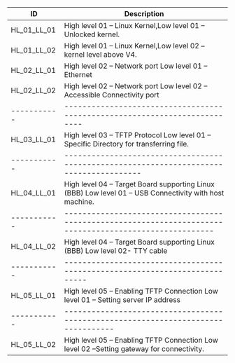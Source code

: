 | ID | Description |
|----|-------------|
|HL_01_LL_01|High level 01 – Linux Kernel,Low level 01 – Unlocked kernel.|
|HL_01_LL_02|High level 01 – Linux Kernel,Low level 02 – kernel level above V4.|
|HL_02_LL_01|High level 02 – Network port Low level 01 – Ethernet|
|HL_02_LL_02|	High level 02 – Network port Low level 02 –  Accessible Connectivity port|
|-----------|--------------------------------------------------------------------------|
|HL_03_LL_01|High level 03 – TFTP Protocol Low level 01 –  Specific Directory for transferring file.|
|-----------|---------------------------------------------------------------------------------------|
|HL_04_LL_01| High level 04 – Target Board supporting Linux (BBB) Low level 01 – USB Connectivity with host machine.|
|-----------|-------------------------------------------------------------------------------------------------------|
|HL_04_LL_02|High level 04 – Target Board supporting Linux (BBB) Low level 02- TTY cable|
|-----------|---------------------------------------------------------------------------|
|HL_05_LL_01|High level 05 – Enabling TFTP Connection Low level 01 – Setting server IP address|
|-----------|---------------------------------------------------------------------------------|
|HL_05_LL_02|High level 05 – Enabling TFTP Connection Low level 02 –Setting gateway for connectivity.|



